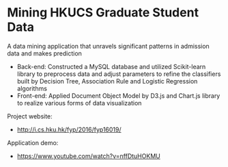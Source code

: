 # Mining HKUCS Graduate Student Data

A data mining application that unravels significant patterns in admission data and makes prediction
- Back-end: Constructed a MySQL database and utilized Scikit-learn library to preprocess data and adjust parameters to refine the classifiers built by Decision Tree, Association Rule and Logistic Regression algorithms
- Front-end: Applied Document Object Model by D3.js and Chart.js library to realize various forms of data visualization

Project website:
- http://i.cs.hku.hk/fyp/2016/fyp16019/

Application demo:
- https://www.youtube.com/watch?v=nffDtuHOKMU
